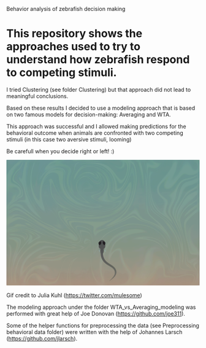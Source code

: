 Behavior analysis of zebrafish decision making

# This repository shows the approaches used to try to understand how zebrafish respond to competing stimuli.

I tried Clustering (see folder Clustering) but that approach did not lead to meaningful conclusions.

Based on these results I decided to use a modeling approach that is based on two famous models for decision-making: Averaging and WTA.

This approach was successful and I allowed making predictions for the behavioral outcome when animals are confronted with two competing stimuli (in this case two aversive stimuli, looming)


Be carefull when you decide right or left! :)

![Fish escaping](Clustering/fishDecides_v5_small.gif)


Gif credit to Julia Kuhl (https://twitter.com/mulesome)

The modeling approach under the folder WTA_vs_Averaging_modeling was performed with great help of Joe Donovan (https://github.com/joe311). 

Some of the helper functions for preprocessing the data (see Preprocessing behavioral data folder) were written with the help of Johannes Larsch (https://github.com/jlarsch).
